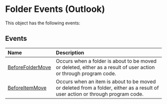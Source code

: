 
# Folder Events (Outlook)
This object has the following events:

## Events



|**Name**|**Description**|
|:-----|:-----|
|[BeforeFolderMove](c085f0cf-3d91-db84-aab9-18c7b46a04d2.md)|Occurs when a folder is about to be moved or deleted, either as a result of user action or through program code. |
|[BeforeItemMove](db75bc05-c80e-e6b8-d017-2150bc942712.md)|Occurs when an item is about to be moved or deleted from a folder, either as a result of user action or through program code. |
